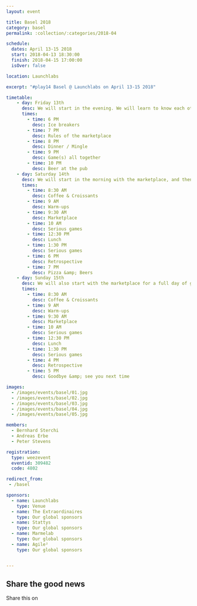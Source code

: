 ```yaml
---
layout: event

title: Basel 2018
category: basel
permalink: :collection/:categories/2018-04

schedule:
  dates: April 13-15 2018
  start: 2018-04-13 18:30:00
  finish: 2018-04-15 17:00:00
  isOver: false

location: Launchlabs

excerpt: "#play14 Basel @ Launchlabs on April 13-15 2018"

timetable:
    - day: Friday 13th
      desc: We will start in the evening. We will learn to know each other and share a nice dinner all together.
      times:
        - time: 6 PM
          desc: Ice breakers
        - time: 7 PM
          desc: Rules of the marketplace
        - time: 8 PM
          desc: Dinner / Mingle
        - time: 9 PM
          desc: Game(s) all together
        - time: 10 PM
          desc: Beer at the pub
    - day: Saturday 14th
      desc: We will start in the morning with the marketplace, and then we will play games all day long.
      times:
        - time: 8:30 AM
          desc: Coffee & Croissants
        - time: 9 AM
          desc: Warm-ups
        - time: 9:30 AM
          desc: Marketplace
        - time: 10 AM
          desc: Serious games
        - time: 12:30 PM
          desc: Lunch
        - time: 1:30 PM
          desc: Serious games
        - time: 6 PM
          desc: Retrospective
        - time: 7 PM
          desc: Pizza &amp; Beers
    - day: Sunday 15th
      desc: We will also start with the marketplace for a full day of games. Whoever needs to catch a plane can leave earlier.
      times:
        - time: 8:30 AM
          desc: Coffee & Croissants
        - time: 9 AM
          desc: Warm-ups
        - time: 9:30 AM
          desc: Marketplace
        - time: 10 AM
          desc: Serious games
        - time: 12:30 PM
          desc: Lunch
        - time: 1:30 PM
          desc: Serious games
        - time: 4 PM
          desc: Retrospective
        - time: 5 PM
          desc: Goodbye &amp; see you next time

images:
  - /images/events/basel/01.jpg
  - /images/events/basel/02.jpg
  - /images/events/basel/03.jpg
  - /images/events/basel/04.jpg
  - /images/events/basel/05.jpg

members:
  - Bernhard Sterchi
  - Andreas Erbe
  - Peter Stevens

registration: 
  type: weezevent
  eventid: 309482
  code: 4802

redirect_from:
 - /basel

sponsors:
  - name: Launchlabs
    type: Venue
  - name: The Extraordinaires
    type: Our global sponsors
  - name: Stattys
    type: Our global sponsors
  - name: Marmelab
    type: Our global sponsors
  - name: Agile²
    type: Our global sponsors


---
```


## Share the good news

  Share this on 
  <a target="_blank" href="https://twitter.com/home?status=Coming%20up%20%23play14%20Basel%20at%20LAUNCHLABS%20from%20April%2013%20to%2015%202018%0A%0Ahttp%3A//play14.org/events/basel/2018-04%0A%0A%23playfulness%20%23seriousgames%20%23facilitation%20%23change%20%23agile%20%23fun">
    <i class='fa fa-twitter fa-2x fa-fw'></i>
  </a>
  <a target="_blank" href="https://www.facebook.com/sharer/sharer.php?u=http%3A//play14.org/events/basel/2018-04">
    <i class='fa fa-facebook fa-2x fa-fw'></i>
  </a>
  <a target="_blank" href="https://www.linkedin.com/shareArticle?mini=true&url=http%3A//play14.org/events/basel/2018-04&title=Coming%20up%20%23play14%20Basel%20at%20LAUNCHLABS%20from%20April%2013%20to%2015%202018&summary=Coming%20up%20%23play14%20Basel%20at%20LAUNCHLABS%20from%20April%2013%20to%2015%202018%0A%0A%23playfulness%20%23seriousgames%20%23facilitation%20%23change%20%23agile%20%23fun&source=">
    <i class='fa fa-linkedin fa-2x fa-fw'></i>
  </a>
